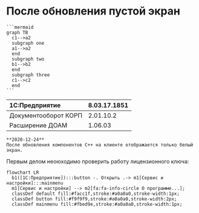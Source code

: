 # После обновления пустой экран

    ```mermaid
    graph TB
      c1-->a2
      subgraph one
      a1-->a2
      end
      subgraph two
      b1-->b2
      end
      subgraph three
      c1-->c2
      end
    ```

|1C:Предприятие|8.03.17.1851
|:--- |:--- 
|Документооборот КОРП|2.01.10.2
|Расширение ДОАМ|1.06.03

``` danger
**2020-12-24**  
После обновления компонентов C++ на клиенте отображается только белый экран.
```

Первым делом неоюходимо проверить работу лицензионного ключа:
``` mermaid
flowchart LR
  b1([1С:Предприятие]):::button -. Открыть .-> m1[Сервис и настройки]:::mainmenu
  m1[Сервис и настройки] --> m2[fa:fa-info-circle О программе...];
  classDef default fill:#facc1f,stroke:#a0a0a0,stroke-width:1px;
  classDef button fill:#f9f9f9,stroke:#a0a0a0,stroke-width:2px;
  classDef mainmenu fill:#fbed9e,stroke:#a0a0a0,stroke-width:1px;
```
